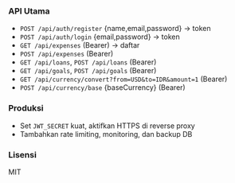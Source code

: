 ### API Utama

- `POST /api/auth/register` {name,email,password} → token
- `POST /api/auth/login` {email,password} → token
- `GET /api/expenses` (Bearer) → daftar
- `POST /api/expenses` (Bearer)
- `GET /api/loans`, `POST /api/loans` (Bearer)
- `GET /api/goals`, `POST /api/goals` (Bearer)
- `GET /api/currency/convert?from=USD&to=IDR&amount=1` (Bearer)
- `POST /api/currency/base` {baseCurrency} (Bearer)

### Produksi

- Set `JWT_SECRET` kuat, aktifkan HTTPS di reverse proxy
- Tambahkan rate limiting, monitoring, dan backup DB

### Lisensi

MIT
